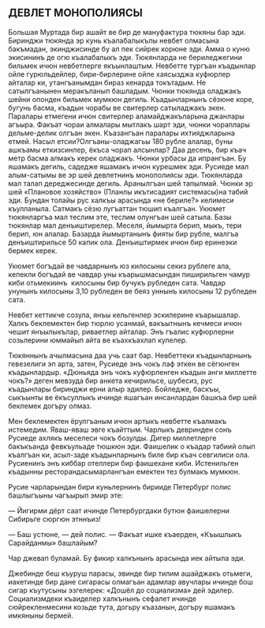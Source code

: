 ## ДЕВЛЕТ МОНОПОЛИЯСЫ

Большая Муртада бир ашайт ве бир де мануфактура тюкяны бар эди.
Биринджи тюкянда эр кунь къалабалыкълы невбет олмасына бакъмадан, экинджисинде бу ал пек сийрек корюне эди.
Амма о куню экисининъ де огю къалабалыкъ эди.
Тюкянларда не бериледжегини бильмек ичюн невбетлерге якъынлаштым.
Невбетте тургъан къадынлар ойле гурюльдейлер, бири-бирлерине ойле хаясызджа куфюрлер айталар ки, утангъанымдан бираз кенарда токътадым.
Не сатылгъанынен меракъланып башладым.
Чюнки тюкянда оладжакъ шейни опонден бильмек мумкюн дегиль.
Къадынларнынъ сёзюне коре, бугунь басма, къадын чорабы ве свитерлер сатыладжакъ экен.
Паралары етмегени ичюн свитерлер аламайджакъларына джанлары агъыра.
Факъат чораи алмалары мытлакъ шарт эди, чюнки чораплары дельме-делик олгъан экен.
Къазангъан паралары ихтияджларына етмей.
Насыл етсии?Олгъаны-оладжагьы 180 рубле алалар, буны ашкъамы еткизсинлер, ёкъса чорап алсынлар?
Даа десенъ, бир къач метр басма алмакъ керек оладжакъ.
Чюнки урбасы да ипрангъан.
Бу яшамакъ дегиль, садедже яшамакъ ичюн курешмек эди.
Русиеде мал алым-сатымы ве эр шей девлетнинъ монополиясы эди.
Тюкянларда мал талап дереджесинде дегиль.
Аранылгъан шей тапылмай.
Чюнки эр шей «Плановое хозяйство» (Планлы икътисадият системасы)на табий эди.
Бундан толайы рус халкъы арасында «не бериле?» келимеси къулланыла.
Сатмакъ сёзю лугъаттан тюшип къалгъан.
Укюмет тюкянларгъа мал теслим эте, теслим олунгъан шей сатыла.
Базы тюкянлар мал денъиштирелер.
Меселя, йымырта берип, мыкъ, тери берип, юн алалар.
Базарда йымыртанынъ фияты бир рубле, малгъа денъиштирильсе 50 капик ола.
Денъиштирмек ичюн бир еринеэки бермек керек.

Укюмет богъдай ве чавдарнынъ юз килосыны секиз рублеге ала, кепекли богъдай ве чавдар уны къарышмасындан пиширильген чамур киби отьмекиинъ  килосыны бир бучукъ рубледен сата.
Чавдар унунынъ килосыны 3,10 рубледен ве беяз уннынъ килосыны 12 рубледен сата.

Невбет кеттикче созула, янъы кельгенлер эскилерине къарышалар.
Халкъ беклемектен бир тюрлю усанмай, вакъытнынъ кечмеси ичюн чешит янъылыкълар, риваетлер айталар.
Энъ гъалис куфюрлерни созьлерини юммайып айта ве къахкъахлап кулелер.

Тюкяннынъ ачылмасына даа учь саат бар.
Невбеттеки къадынларнынъ гевезелиги эп арта, затен, Русиеде энъ чокъ лаф эткен ве сёгюнген къадынлардыр.
«Дюньяда энъ чокъ куфюрленген къадын анги миллетте чокъ?» деген мевзуда бир анкета кечирильсе, шубесиз, рус къадынлары биринджи ерни алыр эдилер.
Бойледже, баскъы, сыкъынты ве ёкъсуллыкъ ичинде яшагъан инсанлардан башкъа бир шей беклемек догъру олмаз.

Мен беклемектен ёрулгъаным ичюн артыкъ невбетте къалмакъ истемедим.
Яваш-яваш эвге къайттым.
Чарлыкъ девринден сонъ Русиеде ахлякъ меселеси чокъ бозулды.
Дигер миллетлерге бакъкъанда февкъульаде тюшкюн эди.
Фаишелик о къадар табиий олып къалгъан ки, асыл-заде къадынларнынъ биле бир къач севгилиси ола.
Русиенинъ энъ киббар отеллери бир фаишехане киби.
Истенильген къадынны ресторандасымарлангъан емектен тез булмакъ мумкюн.

Русие чарларындан бири куньлернинъ бирииде Петербург полис башлыгъыны чагъырып эмир эте:

— Йигирми дёрт саат ичинде Петербургдаки бутюн фаишелерни Сибирьге сюргюн этннъиз!

— Баш устюне, — дей полис.
— Факъат ишке къаерден, «Къышлыкъ Сарайданмы» башлайым?

Чар джевап буламай.
Бу фикир халкънынъ арасында иек айтыла эди.

Джебинде беш къуруш парасы, эвинде бир тилим ашайджакъ отьмеги, иакетинде бир дане сигарасы олмагъан адамлар авучлары ичинде бош сигар къутусыны эзгелерек: «Дошёл до социализма» дей эдилер.
Социализмдеки къаиделер халкънынъ сефалет ичинде сюйрекленмесини козьде тута, догьру къазанын, догъру яшамакъ имкяныны бермей.
